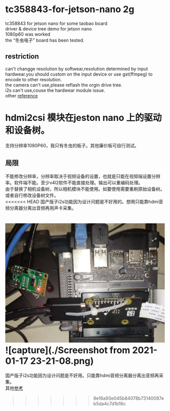 # tc358843-for-jetson-nano 2g
tc358843 for jetson nano for some taobao board  
driver & device tree demo for jetson nano  
1080p60 was worked  
the “冬虫电子” board has been tested.
## restriction  
can't changge resolution by softwear,resolution determined by input hardwear.you should custom on the input device or use gst(ffmpeg) to encode to other resolution.  
the camera can't use,please reflash the orgin drive tree.  
i2s can't use,couse the hardwear module issue.   
other [reference](https://gist.github.com/nyacg/becd94a029355825a05f633f38a25b46)  


# hdmi2csi 模块在jeston nano 上的驱动和设备树。
支持分辨率1080P60，我只有冬虫的板子。其他廉价板可自行测试。
## 局限
不能修改分辨率，分辨率取决于视频设备的设置，也就是只能在视频端设置分辨率。软件端不能。至少v4l2软件不能直接处理。输出可以重编码处理。  
由于替换了相机设备树，所以相机模块不能使用。如要使用需要重刷原始设备树。或者自行修改设备树文件。  
<<<<<<< HEAD
国产版子i2s功能因为设计问题是不好用的。想用只能靠hdmi音频分离器分离出音频再用声卡采集。  

![module](./4096-3072.jpg)  
![capture](./Screenshot from 2021-01-17 23-21-08.png)  
=======
国产版子i2s功能因为设计问题是不好用。只能靠hdmi音频分离器分离出音频再采集。  
其他[参考](https://gist.github.com/nyacg/becd94a029355825a05f633f38a25b46)
>>>>>>> 9e16a93e045b84078b73140087eb5da4c7d1b16c
